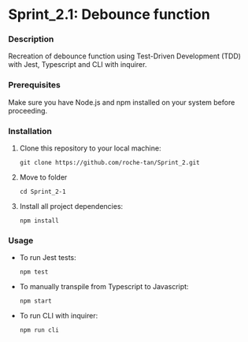 # Sprint_2.1: Debounce function

### Description

Recreation of debounce function using Test-Driven Development (TDD) with Jest, Typescript and CLI with inquirer.

### Prerequisites

Make sure you have Node.js and npm installed on your system before proceeding.

### Installation

1. Clone this repository to your local machine:


   `git clone https://github.com/roche-tan/Sprint_2.git `


2. Move to folder


   `cd Sprint_2-1 `


3. Install all project dependencies:


    `npm install`


### Usage

- To run Jest tests:

    `npm test`


- To manually transpile from Typescript to Javascript:

    `npm start`
    
- To run CLI with inquirer:

    `npm run cli`
